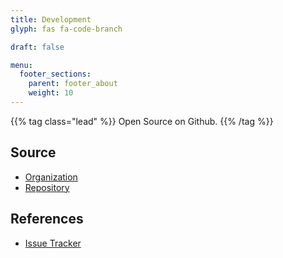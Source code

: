 ```yaml
---
title: Development
glyph: fas fa-code-branch

draft: false

menu:
  footer_sections:
    parent: footer_about
    weight: 10
---
```


{{% tag class="lead" %}}
Open Source on <i class="fab fa-github"></i> Github.
{{% /tag %}}

## Source

* [Organization](https://github.com/sonatype)
* [Repository](https://github.com/sonatype/ossindex-maven)

## References

* [Issue Tracker](https://github.com/sonatype/ossindex-maven/issues)
